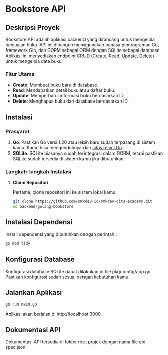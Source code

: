 # Bookstore API

## Deskripsi Proyek

Bookstore API adalah aplikasi backend yang dirancang untuk mengelola penjualan buku. API ini dibangun menggunakan bahasa pemrograman Go, framework Gin, dan GORM sebagai ORM dengan SQLite sebagai database. Aplikasi ini menyediakan endpoint CRUD (Create, Read, Update, Delete) untuk mengelola data buku.

### Fitur Utama

- **Create**: Membuat buku baru di database.
- **Read**: Mendapatkan detail buku atau daftar buku.
- **Update**: Memperbarui informasi buku berdasarkan ID.
- **Delete**: Menghapus buku dari database berdasarkan ID.

## Instalasi

### Prasyarat

1. **Go**: Pastikan Go versi 1.20 atau lebih baru sudah terpasang di sistem kamu. Kamu bisa mengunduhnya dari [situs resmi Go](https://golang.org/dl/).
2. **SQLite**: SQLite biasanya sudah terintegrasi dalam GORM, tetapi pastikan SQLite sudah tersedia di sistem kamu jika dibutuhkan.

### Langkah-langkah Instalasi

1. **Clone Repositori**

   Pertama, clone repositori ini ke sistem lokal kamu:

   ```bash
   git clone https://github.com/smkdev-id/smkdev-gits-academy.git
   cd backend/golang-bookstore

## Instalasi Dependensi
Install dependensi yang dibutuhkan dengan perintah :

```bash
go mod tidy
```

## Konfigurasi Database
Konfigurasi database SQLite dapat dilakukan di file pkg/config/app.go. Pastikan konfigurasi sudah sesuai dengan kebutuhan kamu.

## Jalankan Aplikasi
```bash 
go run main.go
```
Aplikasi akan berjalan di http://localhost:3000.

## Dokumentasi API
Dokumentasi API tersedia di folder root projek dengan nama file api-spec.json